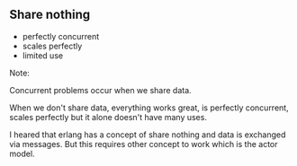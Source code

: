 ## Share nothing

- perfectly concurrent
- scales perfectly
- limited use

Note:

Concurrent problems occur when we share data.

When we don't share data, everything works great, is perfectly concurrent, scales perfectly
but it alone doesn't have many uses.

I heared that erlang has a concept of share nothing and data is exchanged via messages.
But this requires other concept to work which is the actor model.
